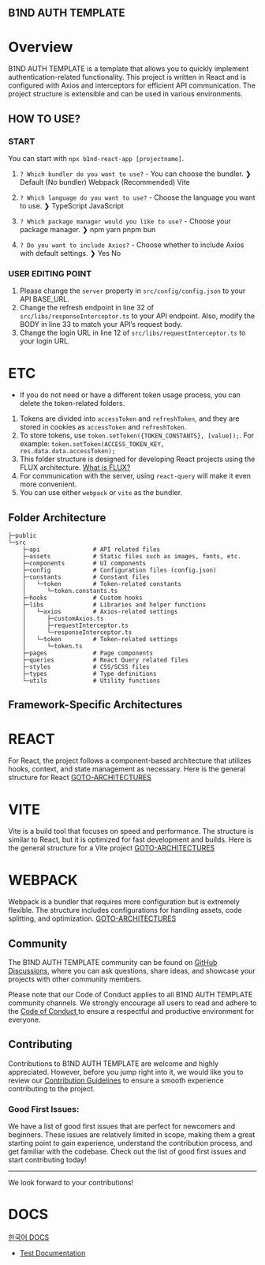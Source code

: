 ## B1ND AUTH TEMPLATE
# Overview
B1ND AUTH TEMPLATE is a template that allows you to quickly implement authentication-related functionality. This project is written in React and is configured with Axios and interceptors for efficient API communication. The project structure is extensible and can be used in various environments.

## HOW TO USE?

### START

You can start with `npx b1nd-react-app [projectname]`.

1. `? Which bundler do you want to use?` - You can choose the bundler.
❯   Default (No bundler)
    Webpack (Recommended)
    Vite

2. `? Which language do you want to use?` - Choose the language you want to use.
❯   TypeScript
    JavaScript

3. `? Which package manager would you like to use?` - Choose your package manager.
❯   npm
    yarn
    pnpm
    bun

4. `? Do you want to include Axios?` - Choose whether to include Axios with default settings.
❯   Yes
    No


### USER EDITING POINT

1. Please change the `server` property in `src/config/config.json` to your API BASE_URL.
2. Change the refresh endpoint in line 32 of `src/libs/responseInterceptor.ts` to your API endpoint. Also, modify the BODY in line 33 to match your API’s request body.
3. Change the login URL in line 12 of `src/libs/requestInterceptor.ts` to your login URL.

# ETC
* If you do not need or have a different token usage process, you can delete the token-related folders.

1. Tokens are divided into `accessToken` and `refreshToken`, and they are stored in cookies as `accessToken` and `refreshToken`.
2. To store tokens, use `token.setToken({TOKEN_CONSTANTS}, [value]);`. For example: `token.setToken(ACCESS_TOKEN_KEY, res.data.data.accessToken);`
3. This folder structure is designed for developing React projects using the FLUX architecture. [What is FLUX?](https://velog.io/@alskt0419/FLUX-%EC%95%84%ED%82%A4%ED%85%8D%EC%B3%90%EB%9E%80)
4. For communication with the server, using `react-query` will make it even more convenient.
5. You can use either `webpack` or `vite` as the bundler.



## Folder Architecture
```
├─public
└─src
    ├─api               # API related files
    ├─assets            # Static files such as images, fonts, etc.
    ├─components        # UI components
    ├─config            # Configuration files (config.json)
    ├─constants         # Constant files
    │   └─token         # Token-related constants
    │      └─token.constants.ts
    ├─hooks             # Custom hooks
    ├─libs              # Libraries and helper functions
    │   └─axios         # Axios-related settings
    │      ├─customAxios.ts
    │      ├─requestInterceptor.ts
    │      └─responseInterceptor.ts
    │   └─token         # Token-related settings
    │      └─token.ts
    ├─pages             # Page components
    ├─queries           # React Query related files
    ├─styles            # CSS/SCSS files
    ├─types             # Type definitions
    └─utils             # Utility functions
```



## Framework-Specific Architectures
 # REACT
 For React, the project follows a component-based architecture that utilizes hooks, context, and state management as necessary. Here is the general structure for React
[GOTO-ARCHITECTURES](https://github.com/Team-B1ND/B1ND-AUTH-TEMPLATE/tree/main/docs/REACT_ARCHITECTURES.md)

 # VITE
 Vite is a build tool that focuses on speed and performance. The structure is similar to React, but it is optimized for fast development and builds. Here is the general structure for a Vite project
[GOTO-ARCHITECTURES](https://github.com/Team-B1ND/B1ND-AUTH-TEMPLATE/tree/main/docs/VITE_ARCHITECTURES.md)

# WEBPACK
 Webpack is a bundler that requires more configuration but is extremely flexible. The structure includes configurations for handling assets, code splitting, and optimization. 
[GOTO-ARCHITECTURES](https://github.com/Team-B1ND/B1ND-AUTH-TEMPLATE/tree/main/docs/WEBPACK_ARCHITECTURES.md)



## Community

The B1ND AUTH TEMPLATE community can be found on [GitHub Discussions](https://github.com/Team-B1ND/B1ND-AUTH-TEMPLATE/discussions), where you can ask questions, share ideas, and showcase your projects with other community members.

Please note that our Code of Conduct applies to all B1ND AUTH TEMPLATE community channels. We strongly encourage all users to read and adhere to the [Code of Conduct ](https://github.com/Team-B1ND/B1ND-AUTH-TEMPLATE/tree/main/docs/CODE_OF_CONDUCT.md) to ensure a respectful and productive environment for everyone.


## Contributing

Contributions to B1ND AUTH TEMPLATE are welcome and highly appreciated. However, before you jump right into it, we would like you to review our [Contribution Guidelines](https://github.com/Team-B1ND/B1ND-AUTH-TEMPLATE/tree/main/docs/contributing.md) to ensure a smooth experience contributing to the project.

### Good First Issues:
We have a list of good first issues that are perfect for newcomers and beginners. These issues are relatively limited in scope, making them a great starting point to gain experience, understand the contribution process, and get familiar with the codebase. Check out the list of good first issues and start contributing today!

---

We look forward to your contributions!


# DOCS

[한국어 DOCS](https://github.com/Team-B1ND/B1ND-AUTH-TEMPLATE/tree/main/docs/KO_README.md)


- [Test Documentation](https://github.com/Team-B1ND/B1ND-AUTH-TEMPLATE/tree/main/docs/testing.md)